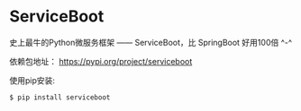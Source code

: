 # ServiceBoot

史上最牛的Python微服务框架 —— ServiceBoot，比 SpringBoot 好用100倍 ^-^

依赖包地址： https://pypi.org/project/serviceboot

使用pip安装:

    $ pip install serviceboot
